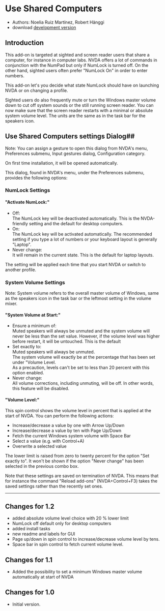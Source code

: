 # Use Shared Computers #
* Authors: Noelia Ruiz Martínez, Robert Hänggi
* download [development version][2]

## Introduction
This add-on is targeted at sighted and screen reader users that share a computer, for instance in computer labs. 
NVDA offers a lot of commands in conjunction with the NumPad but only if NumLock is turned off.
On the other hand, sighted users often prefer "NumLock On" in order to enter numbers.

This add-on let's you decide what state NumLock should have on launching NVDA or on changing a profile.

Sighted users do also frequently mute or turn the Windows master volume down to cut off 
system sounds or the still running screen reader.
You can now make sure that the screen reader restarts with a minimal or absolute system volume level. 
The units are the same as in the task bar for the speakers icon.

## Use Shared Computers settings Dialog##

Note: You can assign a gesture to open this dialog from NVDA's menu, Preferences submenu, Input gestures dialog, Configuration category.

On first time installation, it will be opened automatically.

This dialog, found in NVDA's menu, under the Preferences submenu, provides the following options:

### NumLock Settings
#### "Activate NumLock:"

- Off:  
  The NumLock key will be  deactivated automatically.
   This is the NVDA-friendly setting and the default for desktop computers. 
- On:  
  The NumLock key will be activated automatically.
  The recommended setting if you type a lot of numbers or your keyboard layout is generally "Laptop".
- Never  change:  
  It will remain in the current state.
  This is the default for laptop layouts.

The setting will be applied each time that you start NVDA or switch to another profile.

### System Volume Settings

Note: System volume refers to the overall master volume of Windows, 
same as the speakers icon in the task bar or the leftmost setting in the volume mixer.
#### "System Volume at Start:"

- Ensure a minimum of:  
  Muted speakers will always be unmuted and the system volume will  never be less than the set value.
  However, if the volume level was higher before restart, it will be untouched.
  This is the default
- Set exactly to:  
  Muted speakers will always be unmuted.  
  The system volume will exactly be at the percentage that has been  set under "Volume Level.  
  As a precaution, levels can't be set to less than 20 percent with this option enabled.
- Never change:  
  All volume corrections, including unmuting, will be off.
  In other words, this feature will be disabled.

#### "Volume Level:"
This spin control shows the volume level in percent that is applied at the start of NVDA. 
You can perform the following actions:

* Increase/decrease a value by one with Arrow Up/Down
* Increase/decrease a value by ten  with Page Up/Down
* Fetch the current Windows system volume with Space Bar 
* Select a value (e.g. with Control+A)
* Overwrite a selected value

The lower limit is raised from zero to twenty percent for the option "Set exactly to".
It won't be shown if the option "Never change" has been selected in the previous combo box.

Note that these settings are saved on termination of NVDA.
This means that for instance the command "Reload add-ons" (NVDA+Control+F3) 
takes the saved settings rather than the recently set ones.

---

## Changes for 1.2 ##

* added absolute volume level choice with 20 % lower limit
* NumLock off default only for desktop computers
* added install tasks
* new readme and labels for GUI
* Page up/down in spin control to increase/decrease volume level by tens.
* Space bar in spin control to fetch current volume level.

## Changes for 1.1 ##

* Added the possibility to set a minimum Windows master volume automatically at start of NVDA

## Changes for 1.0 ##

* Initial version.

[2]: https://github.com/nvdaes/numLockManager/releases/download/1.-dev/numLockManager-1.1-dev.nvda-addon
